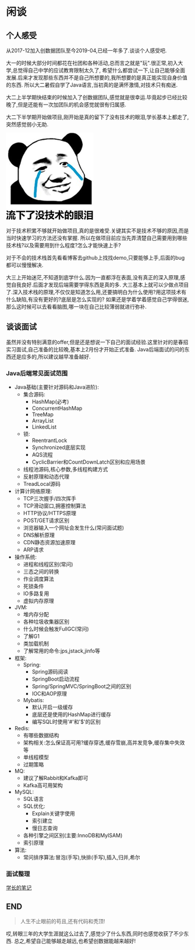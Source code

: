 # 闲谈
## 个人感受
从2017-12加入创数据团队至今2019-04,已经一年多了.谈谈个人感受吧.

大一的时候大部分时间都花在社团和各种活动,总而言之就是"玩".很正常,初入大学,总觉得自己中学的应试教育限制太久了,
希望什么都尝试一下,让自己能够全面发展.后来才发现那些东西并不是自己所想要的,我所想要的是真正能实现自身价值的东西.
所以大二暑假自学了Java语言,当初真的是满怀激情,对技术只有痴迷.

大二上半学期快结束的时候加入了创数据团队,感觉就是很幸运.毕竟起步已经比较晚了,但是还能有一次加团队的机会感觉就很有归属感.

大二下半学期开始做项目,刚开始是真的留下了没有技术的眼泪,学长基本上都走了,突然感觉弱小无助.

![没有技术的眼泪](image/image1.jpg)

对于技术积累不够就开始做项目,真的是很难受.关键其实不是技术不够的原因,而是当时快速学习的方法还没有掌握.
所以在做项目前应当先弄清楚自己需要用到哪些技术栈?以及需要用到什么程度?怎么才能快速上手?

对于不会的技术栈首先看看博客去github上找找demo,只要能够上手,后面的bug都可以慢慢解决.

大三上开始迷茫,不知道到底学什么.因为一直都浮在表面,没有真正的深入原理,感觉自我良好.后面才发现后端需要学得东西是真的多.
大三基本上就可以少做点项目了.深入技术栈的原理,不仅仅是知道怎么用,还要搞明白为什么使用?用这项技术有什么缺陷,有没有更好的?底层是怎么实现的?
如果还是学着学着感觉自己学得很迷,那么这时候可以去看看脑图,哪一块在自己比较薄弱就进行弥补.

## 谈谈面试
虽然并没有特别满意的offer,但是还是想说一下自己的面试经验.这里针对的是春招实习面试,自己准备的比较晚,基本上2月份才开始正式准备.
Java后端面试的问的东西还是应多的,所以建议越早准备越好.
### Java后端常见面试范围
* Java基础(主要针对源码和Java进阶):
    * 集合源码:
        * HashMap(必考)
        * ConcurrentHashMap
        * TreeMap
        * ArrayList
        * LinkedList
    * 锁:
        * ReentrantLock
        * Synchronized底层实现
        * AQS流程
        * CyclicBarrier和CountDownLatch区别和应用场景
    * 线程池源码,核心参数,多线程构建方式
    * 反射原理和动态代理
    * TreadLocal源码
* 计算计网络原理:
    * TCP三次握手/四次挥手
    * TCP滑动窗口,拥塞控制算法
    * HTTP协议/HTTPS原理
    * POST/GET请求区别
    * 浏览器输入一个网址会发生什么(常问面试题)
    * DNS解析原理
    * CDN静态资源加速原理
    * ARP请求
* 操作系统:
    * 进程和线程区别(常问)
    * 三态之间的转换
    * 作业调度算法
    * 死锁条件
    * IO多路复用
    * 虚拟内存原理
* JVM:
    * 堆内存分配
    * 各种垃圾收集器区别
    * 什么时候会触发FullGC(常问)
    * 了解G1
    * 类加载机制
    * 了解常用的命令:jps,jstack,jinfo等
* 框架:
    * Spring:
        * Spring源码阅读
        * SpringBoot启动流程
        * Spring/SpringMVC/SpringBoot之间的区别
        * IOC和AOP原理
    * Mybatis:
        * 默认开启一级缓存
        * 底层还是使用的HashMap进行缓存
        * 编写SQL时使用'#'和'$'的区别
* Redis:
    * 有哪些数据结构
    * 架构相关:怎么保证高可用?缓存穿透,缓存雪崩,高并发竞争,缓存集中失效等
    * 单线程模型
    * 过期策略
* MQ:
    * 建议了解Rabbit和Kafka即可
    * Kafka高可用架构
* MySQL:
    * SQL语言
    * SQL优化:
        * Explain关键字使用
        * 索引建立
        * 慢日志查询
    * 各种引擎之间区别(主要:InnoDB和MyISAM)
    * 索引原理
* 算法:
    * 常问排序算法:冒泡(手写),快排(手写),插入,归并,希尔
### 面试整理
[学长的笔记](http://note.youdao.com/noteshare?id=6432fb22b6814ca0fb56628b29700245)
## END
>人生不止眼前的苟且,还有代码和秃顶!

哎,转眼三年的大学生涯就这么过去了,感觉少了什么东西,同时也感觉收获了不少东西.
总之,希望自己能够越走越远,也希望创数据能越来越好!